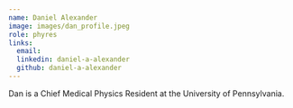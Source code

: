 ```yaml
---
name: Daniel Alexander
image: images/dan_profile.jpeg
role: phyres
links:
  email:
  linkedin: daniel-a-alexander
  github: daniel-a-alexander
---
```


Dan is a Chief Medical Physics Resident at the University of Pennsylvania.
